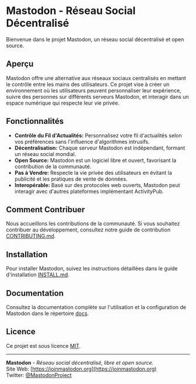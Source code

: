 # Mastodon - Réseau Social Décentralisé

Bienvenue dans le projet Mastodon, un réseau social décentralisé et open source.

## Aperçu

Mastodon offre une alternative aux réseaux sociaux centralisés en mettant le contrôle entre les mains des utilisateurs. Ce projet vise à créer un environnement où les utilisateurs peuvent personnaliser leur expérience, suivre des personnes sur différents serveurs Mastodon, et interagir dans un espace numérique qui respecte leur vie privée.

## Fonctionnalités

- **Contrôle du Fil d'Actualités:** Personnalisez votre fil d'actualités selon vos préférences sans l'influence d'algorithmes intrusifs.
- **Décentralisation:** Chaque serveur Mastodon est indépendant, formant un réseau social mondial.
- **Open Source:** Mastodon est un logiciel libre et ouvert, favorisant la contribution de la communauté.
- **Pas à Vendre:** Respecte la vie privée des utilisateurs en évitant la publicité et les pratiques de vente de données.
- **Interopérable:** Basé sur des protocoles web ouverts, Mastodon peut interagir avec d'autres plateformes implémentant ActivityPub.

## Comment Contribuer

Nous accueillons les contributions de la communauté. Si vous souhaitez contribuer au développement, consultez notre guide de contribution [CONTRIBUTING.md](CONTRIBUTING.md).

## Installation

Pour installer Mastodon, suivez les instructions détaillées dans le guide d'installation [INSTALL.md](INSTALL.md).

## Documentation

Consultez la documentation complète sur l'utilisation et la configuration de Mastodon dans le répertoire [docs](docs/).

## Licence

Ce projet est sous licence [MIT](LICENSE).

---

**Mastodon** - *Réseau social décentralisé, libre et open source.*  
Site Web: [https://joinmastodon.org](https://joinmastodon.org)  
Twitter: [@MastodonProject](https://twitter.com/MastodonProject)
